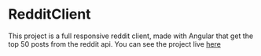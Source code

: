 # RedditClient

This project is a full responsive reddit client, made with Angular that get the top 50 posts from the reddit api.
You can see the project live [here](https://franciscomedinaag.github.io/reddit-client/)
